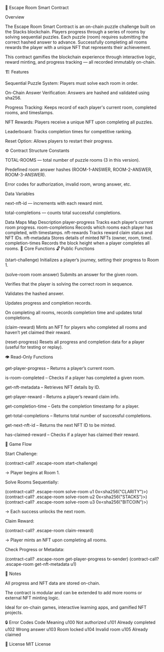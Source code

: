🧩 Escape Room Smart Contract

Overview

The Escape Room Smart Contract is an on-chain puzzle challenge built on the Stacks blockchain. Players progress through a series of rooms by solving sequential puzzles. Each puzzle (room) requires submitting the correct hashed answer to advance. Successfully completing all rooms rewards the player with a unique NFT that represents their achievement.

This contract gamifies the blockchain experience through interactive logic, reward minting, and progress tracking — all recorded immutably on-chain.

🏗 Features

Sequential Puzzle System: Players must solve each room in order.

On-Chain Answer Verification: Answers are hashed and validated using sha256.

Progress Tracking: Keeps record of each player's current room, completed rooms, and timestamps.

NFT Rewards: Players receive a unique NFT upon completing all puzzles.

Leaderboard: Tracks completion times for competitive ranking.

Reset Option: Allows players to restart their progress.

⚙️ Contract Structure
Constants

TOTAL-ROOMS — total number of puzzle rooms (3 in this version).

Predefined room answer hashes (ROOM-1-ANSWER, ROOM-2-ANSWER, ROOM-3-ANSWER).

Error codes for authorization, invalid room, wrong answer, etc.

Data Variables

next-nft-id — increments with each reward mint.

total-completions — counts total successful completions.

Data Maps
Map	Description
player-progress	Tracks each player’s current room progress.
room-completions	Records which rooms each player has completed, with timestamps.
nft-rewards	Tracks reward claim status and NFT IDs.
nft-metadata	Stores details of minted NFTs (owner, room, time).
completion-times	Records the block height when a player completes all rooms.
🧠 Core Functions
🔓 Public Functions

(start-challenge)
Initializes a player’s journey, setting their progress to Room 1.

(solve-room room answer)
Submits an answer for the given room.

Verifies that the player is solving the correct room in sequence.

Validates the hashed answer.

Updates progress and completion records.

On completing all rooms, records completion time and updates total completions.

(claim-reward)
Mints an NFT for players who completed all rooms and haven’t yet claimed their reward.

(reset-progress)
Resets all progress and completion data for a player (useful for testing or replay).

👁 Read-Only Functions

get-player-progress – Returns a player’s current room.

is-room-completed – Checks if a player has completed a given room.

get-nft-metadata – Retrieves NFT details by ID.

get-player-reward – Returns a player’s reward claim info.

get-completion-time – Gets the completion timestamp for a player.

get-total-completions – Returns total number of successful completions.

get-next-nft-id – Returns the next NFT ID to be minted.

has-claimed-reward – Checks if a player has claimed their reward.

🧩 Game Flow

Start Challenge:

(contract-call? .escape-room start-challenge)


→ Player begins at Room 1.

Solve Rooms Sequentially:

(contract-call? .escape-room solve-room u1 0x<sha256("CLARITY")>)
(contract-call? .escape-room solve-room u2 0x<sha256("STACKS")>)
(contract-call? .escape-room solve-room u3 0x<sha256("BITCOIN")>)


→ Each success unlocks the next room.

Claim Reward:

(contract-call? .escape-room claim-reward)


→ Player mints an NFT upon completing all rooms.

Check Progress or Metadata:

(contract-call? .escape-room get-player-progress tx-sender)
(contract-call? .escape-room get-nft-metadata u1)

🧾 Notes

All progress and NFT data are stored on-chain.

The contract is modular and can be extended to add more rooms or external NFT minting logic.

Ideal for on-chain games, interactive learning apps, and gamified NFT projects.


🔒 Error Codes
Code	Meaning
u100	Not authorized
u101	Already completed
u102	Wrong answer
u103	Room locked
u104	Invalid room
u105	Already claimed

🧾 License
MIT License